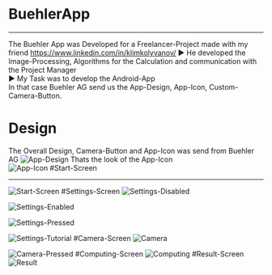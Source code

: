 # BuehlerApp
_______
The Buehler App was Developed for a Freelancer-Project made with my friend https://www.linkedin.com/in/klimkolyvanov/ 
► He developed the Image-Processing, Algorithms for the Calculation and communication with the Project Manager<br>
► My Task was to develop the Android-App <br>
In that case Buehler AG send us the App-Design, App-Icon, Custom-Camera-Button.<br>
# Design
The Overall Design, Camera-Button and App-Icon was send from Buehler AG
![App-Design](https://cloud.githubusercontent.com/assets/6640705/24713473/1373fbfe-1a26-11e7-8aa9-a400ff03b968.png)
Thats the look of the App-Icon<br>
![App-Icon](https://github.com/ImBeCiliC/BuehlerApp/blob/master/App-Icon.png?raw=true)
#Start-Screen
________
![Start-Screen](https://github.com/ImBeCiliC/BuehlerApp/blob/master/Start-Screen.png?raw=true)
#Settings-Screen
![Settings-Disabled](https://github.com/ImBeCiliC/BuehlerApp/blob/master/Settings-Disabled.png?raw=true)

![Settings-Enabled](https://github.com/ImBeCiliC/BuehlerApp/blob/master/Settings-Enabled.png?raw=true)

![Settings-Pressed](https://github.com/ImBeCiliC/BuehlerApp/blob/master/Settings-Pressed.png?raw=true)

![Settings-Tutorial](https://github.com/ImBeCiliC/BuehlerApp/blob/master/Tutorial.png?raw=true)
#Camera-Screen
![Camera](https://github.com/ImBeCiliC/BuehlerApp/blob/master/Camera.png?raw=true)

![Camera-Pressed](https://github.com/ImBeCiliC/BuehlerApp/blob/master/Camera-Pressed.png?raw=true)
#Computing-Screen
![Computing](https://github.com/ImBeCiliC/BuehlerApp/blob/master/Computing.png?raw=true)
#Result-Screen
![Result](https://github.com/ImBeCiliC/BuehlerApp/blob/master/Result.png?raw=true)
